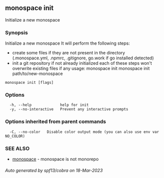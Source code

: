 ## monospace init

Initialize a new monospace

### Synopsis

Initialize a new monospace
It will perform the following steps:
- create some files if they are not present in the directory
	(.monospace.yml, .npmrc, .gitignore, go.work if go installed detected)
- init a git repository if not already initialized
each of these steps won't overwrite existing files if any
usage:
monospace init
monospace init path/to/new-monospace


```
monospace init [flags]
```

### Options

```
  -h, --help             help for init
  -y, --no-interactive   Prevent any interactive prompts
```

### Options inherited from parent commands

```
  -C, --no-color   Disable color output mode (you can also use env var NO_COLOR)
```

### SEE ALSO

* [monospace](monospace.md)	 - monospace is not monorepo

###### Auto generated by spf13/cobra on 18-Mar-2023
